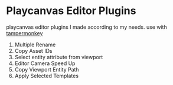 # Playcanvas Editor Plugins
playcanvas editor plugins I made according to my needs. use with [tampermonkey](https://www.tampermonkey.net/)
 1. Multiple Rename
 2. Copy Asset IDs
 3. Select entity attribute from viewport
 4. Editor Camera Speed Up
 5. Copy Viewport Entity Path
 6. Apply Selected Templates
